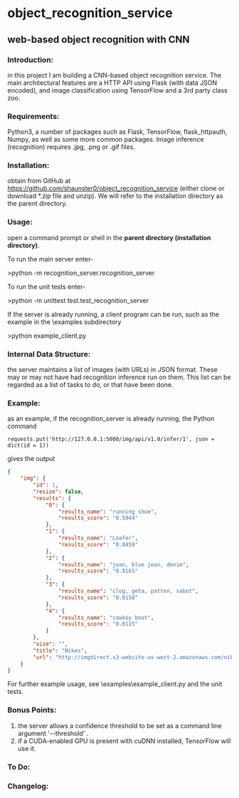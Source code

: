 # object\_recognition\_service
## web-based object recognition with CNN

### **Introduction:**
in this project I am building a CNN-based object recognition service. The main architectural features are a HTTP API using Flask (with data JSON encoded), and image classification using TensorFlow and a 3rd party class zoo.

### **Requirements:**
Python3, a number of packages such as Flask, TensorFlow, flask\_httpauth, Numpy, as well as some more common packages. Image inference (recognition) requires .jpg, .png or .gif files.

### **Installation:**
obtain from GitHub at https://github.com/shaunster0/object_recognition_service (either clone or download \*.zip file and unzip). We will refer to the installation directory as the parent directory.

### **Usage:**
open a command prompt or shell in the **parent directory (installation directory)**.

To run the main server enter-

\>python -m recognition\_server.recognition\_server

To run the unit tests enter-

\>python -m unittest test.test\_recognition\_server

If the server is already running, a client program can be run, such as the example in the \examples subdirectory

\>python example\_client.py

### **Internal Data Structure:**
the server maintains a list of images (with URLs) in JSON format. These may or may not have had recognition inference run on them. This list can be regarded as a list of tasks to do, or that have been done.

### **Example:**
as an example, if the recognition\_server is already running, the Python command

`requests.put('http://127.0.0.1:5000/img/api/v1.0/infer/1', json = dict(id = 1))`

gives the output

```json
{
    "img": {
        "id": 1,
        "resize": false,
        "results": {
            "0": {
                "results_name": "running shoe",
                "results_score": "0.5944"
            },
            "1": {
                "results_name": "Loafer",
                "results_score": "0.0459"
            },
            "2": {
                "results_name": "jean, blue jean, denim",
                "results_score": "0.0165"
            },
            "3": {
                "results_name": "clog, geta, patten, sabot",
                "results_score": "0.0158"
            },
            "4": {
                "results_name": "cowboy boot",
                "results_score": "0.0115"
            }
        },
        "size": "",
        "title": "Nikes",
        "url": "http://imgdirect.s3-website-us-west-2.amazonaws.com/nike.jpg"
    }
}
```

For further example usage, see \examples\example\_client.py and the unit tests.

### **Bonus Points:** 
1. the server allows a confidence threshold to be set as a command line argument '--threshold' .
2. if a CUDA-enabled GPU is present with cuDNN installed, TensorFlow will use it.

### **To Do:**

### **Changelog:**
